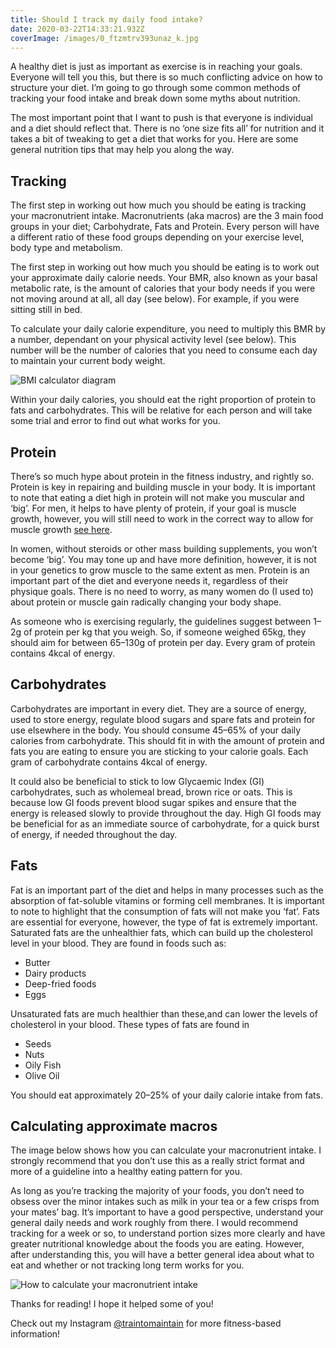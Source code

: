 ```yaml
---
title: Should I track my daily food intake?
date: 2020-03-22T14:33:21.932Z
coverImage: /images/0_ftzmtrv393unaz_k.jpg
---
```


A healthy diet is just as important as exercise is in reaching your goals. Everyone will tell you this, but there is so much conflicting advice on how to structure your diet. I’m going to go through some common methods of tracking your food intake and break down some myths about nutrition.

The most important point that I want to push is that everyone is individual and a diet should reflect that. There is no ‘one size fits all’ for nutrition and it takes a bit of tweaking to get a diet that works for you. Here are some general nutrition tips that may help you along the way.

## Tracking

The first step in working out how much you should be eating is tracking your macronutrient intake. Macronutrients (aka macros) are the 3 main food groups in your diet; Carbohydrate, Fats and Protein. Every person will have a different ratio of these food groups depending on your exercise level, body type and metabolism.

The first step in working out how much you should be eating is to work out your approximate daily calorie needs. Your BMR, also known as your basal metabolic rate, is the amount of calories that your body needs if you were not moving around at all, all day (see below). For example, if you were sitting still in bed.

To calculate your daily calorie expenditure, you need to multiply this BMR by a number, dependant on your physical activity level (see below). This number will be the number of calories that you need to consume each day to maintain your current body weight.

![BMI calculator diagram](https://miro.medium.com/max/1479/1*v9AlhhJvBQRKysBm4gqYGw.png "Calculating your BMR and Daily Calorie Expenditure")

Within your daily calories, you should eat the right proportion of protein to fats and carbohydrates. This will be relative for each person and will take some trial and error to find out what works for you.

## Protein

There’s so much hype about protein in the fitness industry, and rightly so. Protein is key in repairing and building muscle in your body. It is important to note that eating a diet high in protein will not make you muscular and ‘big’. For men, it helps to have plenty of protein, if your goal is muscle growth, however, you will still need to work in the correct way to allow for muscle growth [see here](https://medium.com/@beccastevens_84388/train-for-your-goals-building-a-workout-especially-for-you-f1bcdf3e02dc).

In women, without steroids or other mass building supplements, you won’t become ‘big’. You may tone up and have more definition, however, it is not in your genetics to grow muscle to the same extent as men. Protein is an important part of the diet and everyone needs it, regardless of their physique goals. There is no need to worry, as many women do (I used to) about protein or muscle gain radically changing your body shape.

As someone who is exercising regularly, the guidelines suggest between 1–2g of protein per kg that you weigh. So, if someone weighed 65kg, they should aim for between 65–130g of protein per day. Every gram of protein contains 4kcal of energy.

## Carbohydrates

Carbohydrates are important in every diet. They are a source of energy, used to store energy, regulate blood sugars and spare fats and protein for use elsewhere in the body. You should consume 45–65% of your daily calories from carbohydrate. This should fit in with the amount of protein and fats you are eating to ensure you are sticking to your calorie goals. Each gram of carbohydrate contains 4kcal of energy.

It could also be beneficial to stick to low Glycaemic Index (GI) carbohydrates, such as wholemeal bread, brown rice or oats. This is because low GI foods prevent blood sugar spikes and ensure that the energy is released slowly to provide throughout the day. High GI foods may be beneficial for as an immediate source of carbohydrate, for a quick burst of energy, if needed throughout the day.

## Fats

Fat is an important part of the diet and helps in many processes such as the absorption of fat-soluble vitamins or forming cell membranes. It is important to note to highlight that the consumption of fats will not make you ‘fat’. Fats are essential for everyone, however, the type of fat is extremely important. Saturated fats are the unhealthier fats, which can build up the cholesterol level in your blood. They are found in foods such as:

- Butter
- Dairy products
- Deep-fried foods
- Eggs

Unsaturated fats are much healthier than these,and can lower the levels of cholesterol in your blood. These types of fats are found in

- Seeds
- Nuts
- Oily Fish
- Olive Oil

You should eat approximately 20–25% of your daily calorie intake from fats.

## Calculating approximate macros

The image below shows how you can calculate your macronutrient intake. I strongly recommend that you don’t use this as a really strict format and more of a guideline into a healthy eating pattern for you.

As long as you’re tracking the majority of your foods, you don’t need to obsess over the minor intakes such as milk in your tea or a few crisps from your mates’ bag. It’s important to have a good perspective, understand your general daily needs and work roughly from there. I would recommend tracking for a week or so, to understand portion sizes more clearly and have greater nutritional knowledge about the foods you are eating. However, after understanding this, you will have a better general idea about what to eat and whether or not tracking long term works for you.

![How to calculate your macronutrient intake](https://miro.medium.com/max/1476/1*3n5ftBy7evw9ndFNMIx6XQ.png)

Thanks for reading! I hope it helped some of you!

Check out my Instagram [@traintomaintain](https://www.instagram.com/traintomaintain/?hl=en) for more fitness-based information!
